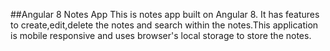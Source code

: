 ##Angular 8 Notes App
This is notes app built on Angular 8. It has features to create,edit,delete the notes and search within the notes.This application is mobile responsive and uses browser's local storage to store the notes.
